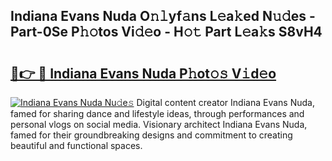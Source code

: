 ## Indiana Evans Nuda O𝚗𝚕yf𝚊ns L𝚎a𝚔ed N𝚞𝚍es - Part-0Se P𝚑𝚘tos Vi𝚍𝚎o - H𝚘𝚝 Part L𝚎a𝚔s S8vH4

# <h2><a href="http://kfcax6.oniu.top/?m=Indiana+Evans+Nuda">🔗👉 🔴 Indiana Evans Nuda P𝚑ot𝚘𝚜 V𝚒d𝚎o</a></h2>

[![Indiana Evans Nuda Nu𝚍e𝚜](https://i.imgur.com/0qMVB7G.gif)](http://kfcax6.oniu.top/?m=Indiana+Evans+Nuda)
Digital content creator Indiana Evans Nuda, famed for sharing dance and lifestyle ideas, through performances and personal vlogs on social media. Visionary architect Indiana Evans Nuda, famed for their groundbreaking designs and commitment to creating beautiful and functional spaces.  
